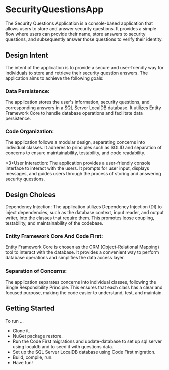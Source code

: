 # SecurityQuestionsApp

The Security Questions Application is a console-based application that allows users to store and answer security questions. It provides a simple flow where users can provide their name, store answers to security questions, and subsequently answer those questions to verify their identity.

<h2>Design Intent</h2>
The intent of the application is to provide a secure and user-friendly way for individuals to store and retrieve their security question answers. The application aims to achieve the following goals:

<h3>Data Persistence:</h3>
The application stores the user's information, security questions, and corresponding answers in a SQL Server LocalDB database. It utilizes Entity Framework Core to handle database operations and facilitate data persistence.

<h3>Code Organization:</h3>
The application follows a modular design, separating concerns into individual classes. It adheres to principles such as SOLID and separation of concerns to ensure maintainability, testability, and code readability.

<3>User Interaction:</h3> The application provides a user-friendly console interface to interact with the users. It prompts for user input, displays messages, and guides users through the process of storing and answering security questions.

<h2>Design Choices</h2>
Dependency Injection: The application utilizes Dependency Injection (DI) to inject dependencies, such as the database context, input reader, and output writer, into the classes that require them. This promotes loose coupling, testability, and maintainability of the codebase.

<h3>Entity Framework Core And Code First:</h3> Entity Framework Core is chosen as the ORM (Object-Relational Mapping) tool to interact with the database. It provides a convenient way to perform database operations and simplifies the data access layer.

<h3>Separation of Concerns:</h3>
The application separates concerns into individual classes, following the Single Responsibility Principle. This ensures that each class has a clear and focused purpose, making the code easier to understand, test, and maintain.

<h2>Getting Started</h2>
<p>To run ...</p>
<ul>
<li>Clone it.</li>
  <liOpen it in Visual Studio.</li>
  <li>NuGet package restore.</li>
  <li>Run the  Code First migrations and update-database to set up sql server using localdb and to seed it with questions data.</li>
  <li>Set up the SQL Server LocalDB database using Code First migration.</li>
  <li>Build, compile, run.</li>
  <li>Have fun!</li>
  </ul>
